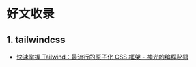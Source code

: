 # 好文收录

## 1. tailwindcss

- [快速掌握 Tailwind：最流行的原子化 CSS 框架 - 神光的编程秘籍](https://mp.weixin.qq.com/s/kl8Dwo_jFGRU2VwE3Vn62g)
